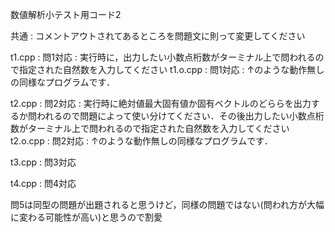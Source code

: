 数値解析小テスト用コード2

共通 : コメントアウトされてあるところを問題文に則って変更してください

t1.cpp : 問1対応 : 実行時に，出力したい小数点桁数がターミナル上で問われるので指定された自然数を入力してください
t1.o.cpp : 問1対応 : ↑のような動作無しの同様なプログラムです．

t2.cpp : 問2対応 : 実行時に絶対値最大固有値か固有ベクトルのどららを出力するか問われるので問題によって使い分けてください．その後出力したい小数点桁数がターミナル上で問われるので指定された自然数を入力してください
t2.o.cpp : 問2対応 : ↑のような動作無しの同様なプログラムです．

t3.cpp : 問3対応

t4.cpp : 問4対応

問5は同型の問題が出題されると思うけど，同様の問題ではない(問われ方が大幅に変わる可能性が高い)と思うので割愛
